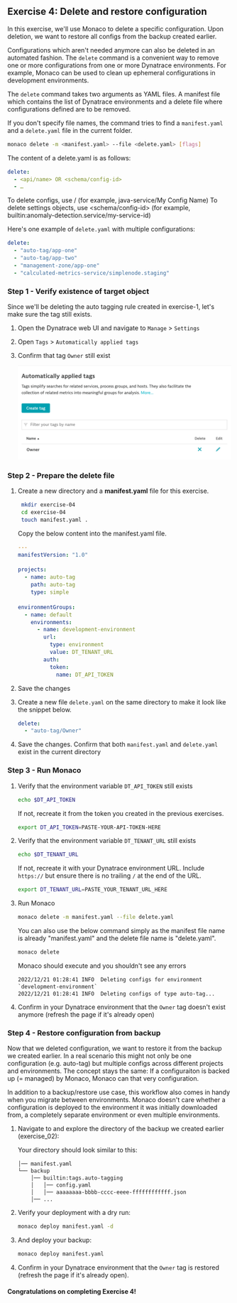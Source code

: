 ## Exercise 4: Delete and restore configuration
In this exercise, we'll use Monaco to delete a specific configuration. Upon deletion, we want to restore all configs from the backup created earlier.

Configurations which aren't needed anymore can also be deleted in an automated fashion. The `delete` command is a convenient way to remove one or more configurations from one or more Dynatrace environments. For example, Monaco can be used to clean up ephemeral configurations in development environments.

The `delete` command takes two arguments as YAML files. A manifest file which contains the list of Dynatrace environments and a delete file where configurations defined are to be removed.

If you don't specify file names, the command tries to find a `manifest.yaml` and a `delete.yaml` file in the current folder.

 ```bash
monaco delete -m <manifest.yaml> --file <delete.yaml> [flags]
```

The content of a delete.yaml is as follows:

```yaml
delete:
  - <api/name> OR <schema/config-id>
  - …
```

To delete configs, use <api>/<name> (for example, java-service/My Config Name)
To delete settings objects, use <schema/config-id> (for example, builtin:anomaly-detection.service/my-service-id)

Here's one example of `delete.yaml` with multiple configurations:

```yaml
delete:
  - "auto-tag/app-one"
  - "auto-tag/app-two"
  - "management-zone/app-one"
  - "calculated-metrics-service/simplenode.staging"
```

### Step 1 - Verify existence of target object

Since we'll be deleting the auto tagging rule created in exercise-1, let's make sure the tag still exists.

1. Open the Dynatrace web UI and navigate to `Manage` > `Settings`

2. Open `Tags` > `Automatically applied tags`

3. Confirm that tag `Owner` still exist

    ![Owner tag](../../assets/images/04_owner_tag_ui.png)

### Step 2 - Prepare the delete file

1. Create a new directory and a **manifest.yaml** file for this exercise.
 
   ```bash
    mkdir exercise-04
    cd exercise-04
    touch manifest.yaml .
   ```

   Copy the below content into the manifest.yaml file.
 
    ```yaml
    ---
    manifestVersion: "1.0"

    projects:
      - name: auto-tag
        path: auto-tag
        type: simple

    environmentGroups:
      - name: default
        environments:
          - name: development-environment
            url:
              type: environment
              value: DT_TENANT_URL
            auth:
              token:
                name: DT_API_TOKEN
   ```
 
2. Save the changes

3. Create a new file `delete.yaml` on the same directory to make it look like the snippet below.
    
    ```yaml
    delete:
      - "auto-tag/Owner"
    ```

4. Save the changes. Confirm that both `manifest.yaml` and `delete.yaml` exist in the current directory

### Step 3 - Run Monaco

1. Verify that the environment variable `DT_API_TOKEN` still exists

    ```bash
    echo $DT_API_TOKEN
    ```

    If not, recreate it from the token you created in the previous exercises.

    ```bash
    export DT_API_TOKEN=PASTE-YOUR-API-TOKEN-HERE
    ```

2. Verify that the environment variable `DT_TENANT_URL` still exists

    ```bash
    echo $DT_TENANT_URL
    ```

    If not, recreate it with your Dynatrace environment URL. Include `https://` but ensure there is no trailing `/` at the end of the URL.

    ```bash
    export DT_TENANT_URL=PASTE_YOUR_TENANT_URL_HERE
    ```

3. Run Monaco

    ```bash
    monaco delete -m manifest.yaml --file delete.yaml
    ```
    You can also use the below command simply as the manifest file name is already "manifest.yaml" and the delete file name is "delete.yaml".
    ```bash
    monaco delete
    ```

    Monaco should execute and you shouldn't see any errors

    ```text
    2022/12/21 01:28:41 INFO  Deleting configs for environment `development-environment`
    2022/12/21 01:28:41 INFO  Deleting configs of type auto-tag...
    ```

4. Confirm in your Dynatrace environment that the `Owner` tag doesn't exist anymore (refresh the page if it's already open)

### Step 4 - Restore configuration from backup

Now that we deleted configuration, we want to restore it from the backup we created earlier. In a real scenario this might not only be one configuration (e.g. auto-tag) but multiple configs across different projects and environments. The concept stays the same: If a configuraiton is backed up (= managed) by Monaco, Monaco can that very configuration.

In addition to a backup/restore use case, this workflow also comes in handy when you migrate between environments. Monaco doesn't care whether a configuration is deployed to the environment it was initially downloaded from, a completely separate environment or even multiple environments.

1. Navigate to and explore the directory of the backup we created earlier (exercise_02):

    Your directory should look similar to this:

    ```text
    │── manifest.yaml
    └── backup
        │── builtin:tags.auto-tagging
        │   │── config.yaml
        │   │── aaaaaaaa-bbbb-cccc-eeee-ffffffffffff.json
        │── ...
    ```

2. Verify your deployment with a dry run:

    ```bash
    monaco deploy manifest.yaml -d
    ```

3. And deploy your backup:

    ```bash
    monaco deploy manifest.yaml
    ```

4. Confirm in your Dynatrace environment that the `Owner` tag is restored (refresh the page if it's already open).

#### Congratulations on completing Exercise 4!
